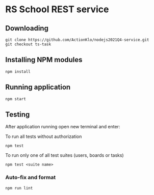 # RS School REST service

## Downloading

```
git clone https://github.com/ActionKlo/nodejs2021Q4-service.git
git checkout ts-task
```

## Installing NPM modules

```
npm install
```

## Running application

```
npm start
```

## Testing

After application running open new terminal and enter:

To run all tests without authorization

```
npm test
```

To run only one of all test suites (users, boards or tasks)

```
npm test <suite name>
```

### Auto-fix and format

```
npm run lint
```